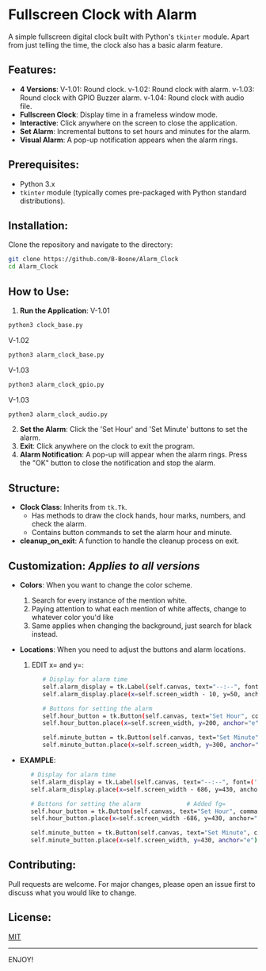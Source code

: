 # Fullscreen Clock with Alarm

A simple fullscreen digital clock built with Python's `tkinter` module. Apart from just telling the time, the clock also has a basic alarm feature.

## Features:
- **4 Versions**:
  V-1.01: Round clock.
  v-1.02: Round clock with alarm.
  v-1.03: Round clock with GPIO Buzzer alarm.
  v-1.04: Round clock with audio file.
- **Fullscreen Clock**: Display time in a frameless window mode.
- **Interactive**: Click anywhere on the screen to close the application.
- **Set Alarm**: Incremental buttons to set hours and minutes for the alarm.
- **Visual Alarm**: A pop-up notification appears when the alarm rings.

## Prerequisites:
- Python 3.x
- `tkinter` module (typically comes pre-packaged with Python standard distributions).

## Installation:
Clone the repository and navigate to the directory:
```bash
git clone https://github.com/B-Boone/Alarm_Clock
cd Alarm_Clock
```

## How to Use: 
1. **Run the Application**:
  V-1.01
  ```bash
  python3 clock_base.py
  ```
  V-1.02
  ```bash
  python3 alarm_clock_base.py
  ```
  V-1.03
  ```bash
  python3 alarm_clock_gpio.py
  ```
  V-1.03
  ```bash
  python3 alarm_clock_audio.py
  ```

2. **Set the Alarm**: Click the 'Set Hour' and 'Set Minute' buttons to set the alarm.
3. **Exit**: Click anywhere on the clock to exit the program.
4. **Alarm Notification**: A pop-up will appear when the alarm rings. Press the "OK" button to close the notification and stop the alarm.

## Structure:
- **Clock Class**: Inherits from `tk.Tk`.
  - Has methods to draw the clock hands, hour marks, numbers, and check the alarm.
  - Contains button commands to set the alarm hour and minute.
- **cleanup_on_exit**: A function to handle the cleanup process on exit.

## Customization: *Applies to all versions*
- **Colors**: When you want to change the color scheme.
  1. Search for every instance of the mention white.
  2. Paying attention to what each mention of white affects, change to whatever color you'd like
  3. Same applies when changing the background, just search for black instead.
- **Locations**: When you need to adjust the buttons and alarm locations.
  1. EDIT x= and y=:
     ```bash
        # Display for alarm time
        self.alarm_display = tk.Label(self.canvas, text="--:--", font=('Arial', 20, 'bold'), bg="black", fg="white")
        self.alarm_display.place(x=self.screen_width - 10, y=50, anchor="e")

        # Buttons for setting the alarm
        self.hour_button = tk.Button(self.canvas, text="Set Hour", command=self.set_alarm_hour, bg="white", width=10, height=5)
        self.hour_button.place(x=self.screen_width, y=200, anchor="e")

        self.minute_button = tk.Button(self.canvas, text="Set Minute", command=self.set_alarm_minute, bg="white", width=10, height=5)
        self.minute_button.place(x=self.screen_width, y=300, anchor="e")
     ```
- **EXAMPLE**:
  
     ```bash
        # Display for alarm time
        self.alarm_display = tk.Label(self.canvas, text="--:--", font=('Arial', 20, 'bold'), bg="black", fg="purple")
        self.alarm_display.place(x=self.screen_width - 686, y=430, anchor="e")

        # Buttons for setting the alarm             # Added fg=
        self.hour_button = tk.Button(self.canvas, text="Set Hour", command=self.set_alarm_hour, bg="black", fg="purple", width=10, height=5)
        self.hour_button.place(x=self.screen_width -686, y=430, anchor="e")

        self.minute_button = tk.Button(self.canvas, text="Set Minute", command=self.set_alarm_minute, bg="black",  fg="purple", width=10, height=5)
        self.minute_button.place(x=self.screen_width, y=430, anchor="e")
     ```

## Contributing:
Pull requests are welcome. For major changes, please open an issue first to discuss what you would like to change.

## License:
[MIT](https://choosealicense.com/licenses/mit/)

---

ENJOY!
